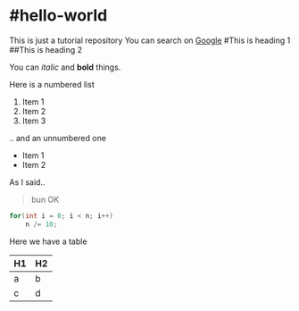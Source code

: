 #hello-world
===========

This is just a tutorial repository
You can search on [Google](http://google.com)
#This is heading 1
##This is heading 2

You can *italic* and **bold** things. 

Here is a numbered list
1. Item 1
2. Item 2
3. Item 3

.. and an unnumbered one
* Item 1
* Item 2

As I said..
> bun
> OK


```Java
for(int i = 0; i < n; i++)
    n /= 10;
```

Here we have a table 

H1  | H2
----|-----
a|b
c | d

